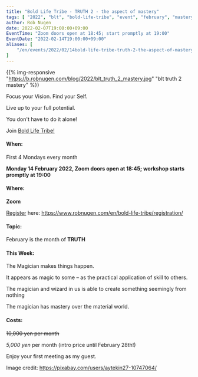 ```yaml
---
title: "Bold Life Tribe - TRUTH 2 - the aspect of mastery"
tags: [ "2022", "blt", "bold-life-tribe", "event", "february", "mastery", "online" ]
author: Rob Nugen
date: 2022-02-07T19:00:00+09:00
EventTime: "Zoom doors open at 18:45; start promptly at 19:00"
EventDate: "2022-02-14T19:00:00+09:00"
aliases: [
    "/en/events/2022/02/14bold-life-tribe-truth-2-the-aspect-of-mastery",
]
---
```


{{% img-responsive "https://b.robnugen.com/blog/2022/blt_truth_2_mastery.jpg" "blt truth 2 mastery" %}}

Focus your Vision.  Find your Self.

Live up to your full potential.

You don't have to do it alone!

Join [Bold Life Tribe!](/en/bold-life-tribe/)

#### When:

First 4 Mondays every month

**Monday 14 February 2022, Zoom doors open at 18:45; workshop starts promptly at 19:00**

#### Where:

**Zoom**

[Register](/en/bold-life-tribe/registration/) here: https://www.robnugen.com/en/bold-life-tribe/registration/

#### Topic:

February is the month of __TRUTH__

#### This Week:

The Magician makes things happen.

It appears as magic to some – as the practical application of skill to others.

The magician and wizard in us is able to create something seemingly from nothing

The magician has mastery over the material world.

#### Costs: ####

~~10,000 yen per month~~

*5,000 yen* per month (intro price until February 28th!)

Enjoy your first meeting as my guest.

<div class="note">Image credit:
<a href="https://pixabay.com/users/aytekin27-10747064/">https://pixabay.com/users/aytekin27-10747064/</a>
</div>
